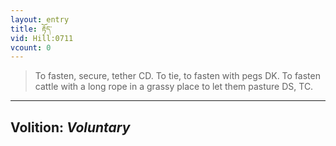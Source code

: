 ```yaml
---
layout: entry
title: རྟོད་
vid: Hill:0711
vcount: 0
---
```

> To fasten, secure, tether CD\. To tie, to fasten with pegs DK\. To fasten cattle with a long rope in a grassy place to let them pasture DS, TC\.

---
Volition: _Voluntary_
---

